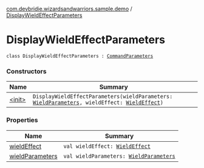 [com.devbridie.wizardsandwarriors.sample.demo](../index.md) / [DisplayWieldEffectParameters](.)

# DisplayWieldEffectParameters

`class DisplayWieldEffectParameters : `[`CommandParameters`](../../com.devbridie.wizardsandwarriors.framework/-command-parameters/index.md)

### Constructors

| Name | Summary |
|---|---|
| [&lt;init&gt;](-init-.md) | `DisplayWieldEffectParameters(wieldParameters: `[`WieldParameters`](../../com.devbridie.wizardsandwarriors.sample.wield/-wield-parameters/index.md)`, wieldEffect: `[`WieldEffect`](../../com.devbridie.wizardsandwarriors.sample.wield/-wield-effect.md)`)` |

### Properties

| Name | Summary |
|---|---|
| [wieldEffect](wield-effect.md) | `val wieldEffect: `[`WieldEffect`](../../com.devbridie.wizardsandwarriors.sample.wield/-wield-effect.md) |
| [wieldParameters](wield-parameters.md) | `val wieldParameters: `[`WieldParameters`](../../com.devbridie.wizardsandwarriors.sample.wield/-wield-parameters/index.md) |
